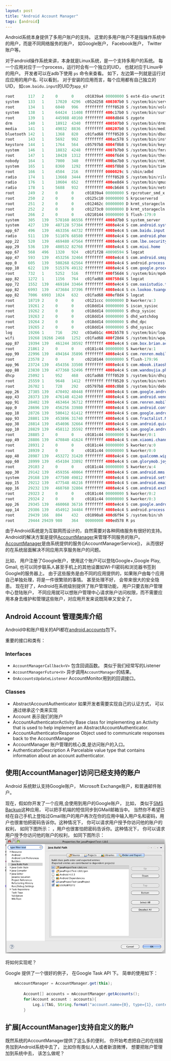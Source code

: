 ```yaml
---
layout: post
title: "Android Account Manager"
tags: [android]
---
```


Android系统本身提供了多用户账户的支持。 这里的多用户账户不是指操作系统中的用户，而是不同网络服务的账户， 如Google账户， Facebook账户， Twitter账户等。

 对于android操作系统来讲，本身就是Linux系统，是一个支持多用户的系统。 每一个应用对应于一个process，运行时会有一个独立的UID， 也就对应于Linux中的用户。 开发者可以在adb下使用 `ps` 命令来查看。
如下，左边第一列就是运行对应应用的用户名. 可以看到， 对于安装的应用而言，每个应用都有自己独立的UID， 如`com.baidu.input`的UID为`app_67`

```java
root      117   2     0      0     c01839a4 00000000 S ext4-dio-unwrit
system    133   1     17020  4296  c052d258 400307b0 S /system/bin/servicemanager
root      134   1     6040   996   ffffffff ffff0520 S /system/bin/vold
system    138   1     64424  11408 ffffffff 400c17b0 S /system/bin/surfaceflinger
root      139   1     445988 40160 ffffffff 4008d8d4 S zygote
drm       140   1     18912  4340  ffffffff 400507b0 S /system/bin/drmserver
media     141   1     49032  8836  ffffffff 400207b0 S /system/bin/mediaserver
bluetooth 142   1     1368   820   c01fad68 ffff0520 S /system/bin/dbus-daemon
root      143   1     5692   992   ffffffff 400ac578 S /system/bin/installd
keystore  144   1     1764   564   c05797b8 4004f0b8 S /system/bin/keystore
system    146   1     18832  4248  ffffffff 4007b7b0 S /system/bin/fmradioserver
root      147   1     10428  1312  ffffffff 4006f6d4 S /system/bin/thermald
nobody    164   1     7000   340   ffffffff 400be7b0 S /system/bin/rmt_storage
system    165   1     8360   1292  ffffffff 4005f0b8 S /system/bin/time_daemon
root      166   1     4504   216   ffffffff 0000829c S /sbin/adbd
radio     174   1     13668  3444  ffffffff ffff0520 S /system/bin/rild
radio     176   1     10604  652   ffffffff 400ee8d4 S /system/bin/qmuxd
radio     178   1     5688   932   ffffffff 400cb6d4 S /system/bin/netmgrd
root      249   2     0      0     c01839a4 00000000 S rpcrotuer_smd_x
root      250   2     0      0     c0125c10 00000000 S krpcserversd
root      251   2     0      0     c012462c 00000000 D krmt_storagecln
root      252   2     0      0     c01273c0 00000000 D krmt_storagecln
root      266   2     0      0     c0210144 00000000 S flush-179:0
system    305   139   578160 86556 ffffffff 4008d7b0 S system_server
system    427   139   487128 57384 ffffffff 4008e4c4 S com.android.systemui
app_67    496   139   463356 44732 ffffffff 4008e4c4 S com.baidu.input
radio     511   139   511076 68580 ffffffff 4008e4c4 S com.android.phone
app_22    520   139   469480 47564 ffffffff 4008e4c4 S com.lbe.security.miui
app_29    536   139   480532 82768 ffffffff 4008e4c4 S com.miui.home
app_67    568   496   1320   924   c01f1f28 40090594 S logcat
app_47    593   139   453256 32464 ffffffff 4008e4c4 S com.android.smspush
app_0     605   139   508268 62564 ffffffff 4008e4c4 S android.process.acore
app_10    622   139   515376 49132 ffffffff 4008e4c4 S com.google.process.gapps
root      732   1     5252   516   ffffffff 400f56d4 S /system/bin/mpdecision
app_82    1272  1     1156   764   c01fad68 400758d4 S logcat
app_72    1552  139   469184 33464 ffffffff 4008e4c4 S com.oasistudio.tk
app_82    6993  139   473684 37396 ffffffff 4008e4c4 S cn.lookoo.tuangou
app_82    7006  6993  1024   632   c01fad68 400ef8d4 S logcat
root      18719 2     0      0     c0121ccc 00000000 D kworker/u:3
root      19261 2     0      0     c018dd14 00000000 S iscan_sysioc
root      19262 2     0      0     c018dd14 00000000 S dhcp_sysioc
root      19263 2     0      0     c018dd14 00000000 S dhd_watchdog
root      19264 2     0      0     c018dd14 00000000 S dhd_dpc
root      19265 2     0      0     c018dd14 00000000 S dhd_sysioc
log       19266 1     716    292   c03a6b1c 4002b578 S /system/bin/logwrapper
wifi      19268 19266 2468   1252  c01fad68 400f28d4 S /system/bin/wpa_supplicant
app_87    19394 139   461244 38592 ffffffff 4008e4c4 S com.box.brian.activity
root      21861 2     0      0     c0181c44 00000000 S kworker/u:1
app_99    22996 139   494164 35896 ffffffff 4008e4c4 S com.renren.mobile.chat:sixinpush
root      23578 2     0      0     c0210144 00000000 S flush-179:96
app_96    23724 139   454356 33508 ffffffff 4008e4c4 S com.mbook.itaoshu
app_88    23830 139   477360 52496 ffffffff 4008e4c4 S com.wandoujia.phoenix2
dhcp      25092 1     952    468   c01fad68 ffff0520 S /system/bin/dhcpcd
root      25559 1     9648   1412  ffffffff ffff0520 S /system/bin/netd
root      26702 1     728    292   c05797b8 4008c0b8 S /system/bin/debuggerd
app_26    27385 139   470492 40448 ffffffff 4008e4c4 S com.google.android.apps.maps:NetworkLocationService
app_43    28373 139   476148 41240 ffffffff 4008e4c4 S com.android.vending
app_91    28402 139   463464 36712 ffffffff 4008e4c4 S com.renren.mobile.android
app_0     28696 139   456256 33980 ffffffff 4008e4c4 S com.android.contacts
app_18    28726 139   500412 61412 ffffffff 4008e4c4 S com.google.android.gm
app_93    28801 139   453896 31740 ffffffff 4008e4c4 S com.fractalist.MobileAcceleration
app_38    28814 139   454696 32664 ffffffff 4008e4c4 S com.android.quicksearchbox
app_10    28829 139   458112 35592 ffffffff 4008e4c4 S com.google.android.gsf.login
root      28885 2     0      0     c0181c44 00000000 S kworker/0:1
app_49    28886 139   470840 41624 ffffffff 4008e4c4 S com.xiaomi.channel
root      28931 2     0      0     c0181c44 00000000 S kworker/u:0
root      28939 2     0      0     c0181c44 00000000 S kworker/0:0
app_48    28987 139   453272 31420 ffffffff 4008e4c4 S com.qualcomm.wiper
app_60    28999 139   454104 33892 ffffffff 4008e4c4 S com.glorymob.joymax.view
root      29103 2     0      0     c0181c44 00000000 S kworker/u:4
app_30    29142 139   459356 40064 ffffffff 4008e4c4 S com.android.mms
system    29168 139   477500 49812 ffffffff 4008e4c4 S com.android.settings
app_15    29212 139   477548 46216 ffffffff 4008e4c4 S com.android.email
app_16    29232 139   460760 32804 ffffffff 4008e4c4 S com.android.exchange
root      29323 2     0      0     c0181c44 00000000 S kworker/0:2
root      29324 2     0      0     c0181c44 00000000 S kworker/0:3
app_26    29345 139   460068 36716 ffffffff 4008e4c4 S com.google.android.apps.maps
app_14    29386 139   454912 34484 ffffffff 4008e4c4 S android.process.media
root      29439 166   804    432   c01090a8 400d6f94 S /system/bin/sh
root      29444 29439 980    364   00000000 400ed578 R ps
```

由于Android系统是为互联网而设计的，自然需要对各种网络服务有很好的支持。 Android的解决方案是提供[AccountManager](http://developer.android.com/reference/android/accounts/AccountManager.html)来管理不同服务的账户。 [AccountManager](http://developer.android.com/reference/android/accounts/AccountManager.html)是由系统提供的服务([AccountManagerService])， 从而很好的在系统层面解决不同应用共享服务账户的问题。 

比如， 用户注册了Google账户，使用这个账户可以登陆Google+,Google Play, Gmail, 也可以同步联系人甚至手机上的其他设置如WI-FI密码和浏览器书签到Google的服务器上。 由于这些服务是由不同的应用提供的，如果账户由每个应用自己单独处理，将是一件很繁琐的事情。 甚至处理不好， 会带来很大的安全隐患。 现在好了，Android在系统级别提供了账户管理功能， 用户只要去账户管理中心登陆账户， 不同应用就可以想账户管理中心请求账户访问权限，而不需要应用本身去维护和管理这些账户，对应用开发来说既简单又安全了。

## Android Account 管理类库介绍
Android中和账户相关的API都在[android.accounts](http://developer.android.com/reference/android/accounts/package-summary.html)包下。 

重要的接口和类有：

### Interfaces
* `AccountManagerCallback<V>` 包含回调函数。 类似于我们经常写的Listener	 
* `AccountManagerFuture<V>`	异步调用`AccountManager`的结果。
* `OnAccountsUpdateListener` AccountMonitor用到的回调接口。 

### Classes 
* AbstractAccountAuthenticator 如果开发者需要实现自己的认证方式， 可以通过继承这个类来实现 
* Account 表示我们的账户
* AccountAuthenticatorActivity	Base class for implementing an Activity that is used to help implement an AbstractAccountAuthenticator. 
* AccountAuthenticatorResponse	Object used to communicate responses back to the AccountManager  
* AccountManager	账户管理的核心类,是访问账户的入口。 
* AuthenticatorDescription	A Parcelable value type that contains information about an account authenticator. 


## 使用[AccountManager]访问已经支持的账户

Android 系统默认支持Google账户， Microsoft Exchange账户，和普通邮件账户。  

现在，假如你开发了一个应用,会使用到用户的Google账户， 比如， 类似于[SMS Backup](https://play.google.com/store/apps/details?id=com.zegoggles.smssync&hl=en)这种应用， 可以把手机端的短信同步到GMail邮箱当中。 当然你不希望已经在自己手机上登陆过Gmail账户的用户再次在你的应用中输入用户名和密码，用户也很害怕把密码告诉你。这种情况下， 你可以请求用户授予你访问他的账户的权利， 如同下图所示： 
，用户也很害怕把密码告诉你。这种情况下， 你可以请求用户授予你访问他的账户的权利， 如同下图所示： 
![Request Account Access from SMS Backup](/graphics/ae6d0505e0138e239f8e7715fddf57ac.png "Reqeust Account Access Permission")


将如何实现呢？

Google 提供了一个很好的例子， 在Google Task API 下。 [](link)
简单的使用如下： 

        
```java
	mAccountManager = AccountManager.get(this);

    	Account[] accounts = mAccountManager.getAccounts();
    	for(Account account : accounts){
    		Log.i(TAG, String.format("account.name={0}, type={1}, content={2}",account.name, account.type, account.describeContents()));
    	}
```    



## 扩展[AccountManager]支持自定义的账户
既然系统的AccountManager提供了这么多的便利， 你开始考虑把自己的在线服务加到Android系统中去了， 比如你有类似人人或者新浪微博， 想要把账户管理加到系统中去， 该怎么做呢？










